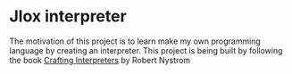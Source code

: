 # Jlox interpreter
The motivation of this project is to learn make my own programming language by creating an interpreter. This project is being built by following the book [Crafting Interpreters](https://craftinginterpreters.com/) by Robert Nystrom 